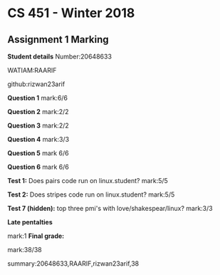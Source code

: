 # CS 451 - Winter 2018
## Assignment 1 Marking
**Student details**
Number:20648633

WATIAM:RAARIF

github:rizwan23arif

**Question 1**
mark:6/6

**Question 2**
mark:2/2

**Question 3**
mark:2/2

**Question 4**
mark:3/3

**Question 5**
mark 6/6

**Question 6**
mark 6/6

**Test 1:** Does pairs code run on linux.student?
mark:5/5

**Test 2:** Does stripes code run on linux.student?
mark:5/5

**Test 7 (hidden):** top three pmi's with love/shakespear/linux?
mark:3/3

**Late pentalties**

mark:1
**Final grade:**

mark:38/38

summary:20648633,RAARIF,rizwan23arif,38


